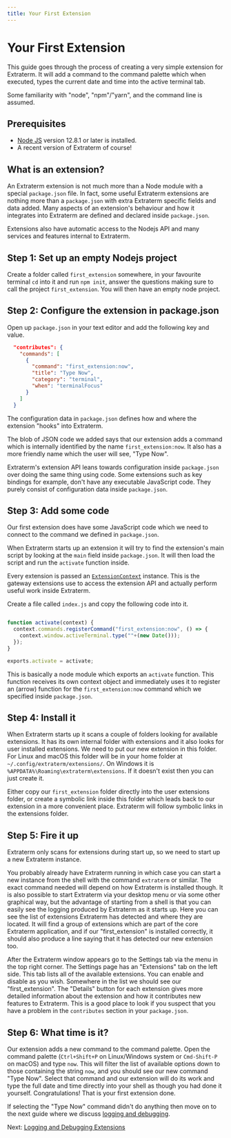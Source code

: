 ```yaml
---
title: Your First Extension
---
```


# Your First Extension

This guide goes through the process of creating a very simple extension for Extraterm. It will add a command to the command palette which when executed, types the current date and time into the active terminal tab.

Some familiarity with "node", "npm"/"yarn", and the command line is assumed.


## Prerequisites

* [Node JS](https://nodejs.org/en/) version 12.8.1 or later is installed.
* A recent version of Extraterm of course!

## What is an extension?

An Extraterm extension is not much more than a Node module with a special `package.json` file. In fact, some useful Extraterm extensions are nothing more than a `package.json` with extra Extraterm specific fields and data added. Many aspects of an extension's behaviour and how it integrates into Extraterm are defined and declared inside `package.json`.

Extensions also have automatic access to the Nodejs API and many services and features internal to Extraterm.


## Step 1: Set up an empty Nodejs project

Create a folder called `first_extension` somewhere, in your favourite terminal `cd` into it and run `npm init`, answer the questions making sure to call the project `first_extension`. You will then have an empty node project.


## Step 2: Configure the extension in package.json

Open up `package.json` in your text editor and add the following key and value.

```json
  "contributes": {
    "commands": [
      {
        "command": "first_extension:now",
        "title": "Type Now",
        "category": "terminal",
        "when": "terminalFocus"
      }
    ]
  }
```

The configuration data in `package.json` defines how and where the extension "hooks" into Extraterm.

The blob of JSON code we added says that our extension adds a command which is internally identified by the name `first_extension:now`. It also has a more friendly name which the user will see, "Type Now".

Extraterm's extension API leans towards configuration inside `package.json` over doing the same thing using code. Some extensions such as key bindings for example, don't have any executable JavaScript code. They purely consist of configuration data inside `package.json`.


## Step 3: Add some code

Our first extension does have some JavaScript code which we need to connect to the command we defined in `package.json`.

When Extraterm starts up an extension it will try to find the extension's main script by looking at the `main` field inside `package.json`. It will then load the script and run the `activate` function inside.

Every extension is passed an [`ExtensionContext`](extension_api/interfaces/extensioncontext.html) instance. This is the gateway extensions use to access the extension API and actually perform useful work inside Extraterm.

Create a file called `index.js` and copy the following code into it.

```javascript

function activate(context) {
  context.commands.registerCommand("first_extension:now", () => {
    context.window.activeTerminal.type(""+(new Date()));
  });
}

exports.activate = activate;
```

This is basically a node module which exports an `activate` function. This function receives its own context object and immediately uses it to register an (arrow) function for the `first_extension:now` command which we specified inside `package.json`.


## Step 4: Install it

When Extraterm starts up it scans a couple of folders looking for available extensions. It has its own internal folder with extensions and it also looks for user installed extensions. We need to put our new extension in this folder. For Linux and macOS this folder will be in your home folder at `~/.config/extraterm/extensions/`. On Windows it is `%APPDATA%\Roaming\extraterm\extensions`. If it doesn't exist then you can just create it.

Either copy our `first_extension` folder directly into the user extensions folder, or create a symbolic link inside this folder which leads back to our extension in a more convenient place. Extraterm will follow symbolic links in the extensions folder.


## Step 5: Fire it up

Extraterm only scans for extensions during start up, so we need to start up a new Extraterm instance.

You probably already have Extraterm running in which case you can start a new instance from the shell with the command `extraterm` or similar. The exact command needed will depend on how Extraterm is installed though. It is also possible to start Extraterm via your desktop menu or via some other graphical way, but the advantage of starting from a shell is that you can easily see the logging produced by Extraterm as it starts up. Here you can see the list of extensions Extraterm has detected and where they are located. It will find a group of extensions which are part of the core Extraterm application, and if our "first_extension" is installed correctly, it should also produce a line saying that it has detected our new extension too.

After the Extraterm window appears go to the Settings tab via the menu in the top right corner. The Settings page has an "Extensions" tab on the left side. This tab lists all of the available extensions. You can enable and disable as you wish. Somewhere in the list we should see our "first_extension". The "Details" button for each extension gives more detailed information about the extension and how it contributes new features to Extraterm. This is a good place to look if you suspect that you have a problem in the `contributes` section in your `package.json`.


## Step 6: What time is it?

Our extension adds a new command to the command palette. Open the command palette (`Ctrl+Shift+P` on Linux/Windows system or `Cmd-Shift-P` on macOS) and type `now`. This will filter the list of available options down to those containing the string `now`, and you should see our new command "Type Now". Select that command and our extension will do its work and type the full date and time directly into your shell as though you had done it yourself. Congratulations! That is your first extension done.

If selecting the "Type Now" command didn't do anything then move on to the next guide where we discuss [logging and debugging](extensions_logging_and_debugging.md).

Next: [Logging and Debugging Extensions](extensions_logging_and_debugging.md)
